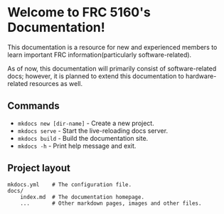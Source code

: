 # Welcome to FRC 5160's Documentation!

This documentation is a resource for new and experienced members to 
learn important FRC information(particularly software-related).  

As of now, this documentation will primarily consist of software-related
docs; however, it is planned to extend this documentation to hardware-related
resources as well.

## Commands

* `mkdocs new [dir-name]` - Create a new project.
* `mkdocs serve` - Start the live-reloading docs server.
* `mkdocs build` - Build the documentation site.
* `mkdocs -h` - Print help message and exit.

## Project layout

    mkdocs.yml    # The configuration file.
    docs/
        index.md  # The documentation homepage.
        ...       # Other markdown pages, images and other files.
